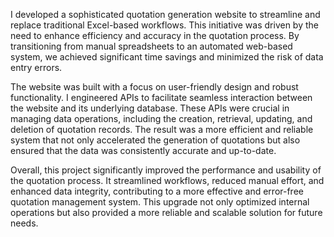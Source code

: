 I developed a sophisticated quotation generation website to streamline and replace traditional Excel-based workflows. This initiative was driven by the need to enhance efficiency and accuracy in the quotation process. By transitioning from manual spreadsheets to an automated web-based system, we achieved significant time savings and minimized the risk of data entry errors.

The website was built with a focus on user-friendly design and robust functionality. I engineered APIs to facilitate seamless interaction between the website and its underlying database. These APIs were crucial in managing data operations, including the creation, retrieval, updating, and deletion of quotation records. The result was a more efficient and reliable system that not only accelerated the generation of quotations but also ensured that the data was consistently accurate and up-to-date.

Overall, this project significantly improved the performance and usability of the quotation process. It streamlined workflows, reduced manual effort, and enhanced data integrity, contributing to a more effective and error-free quotation management system. This upgrade not only optimized internal operations but also provided a more reliable and scalable solution for future needs.
